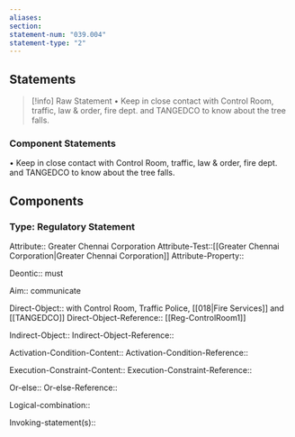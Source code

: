 ```yaml
---
aliases: 
section: 
statement-num: "039.004"
statement-type: "2"
---
```

## Statements 
> [!info] Raw Statement
> • Keep in close contact with Control Room, traffic, law & order, fire dept. and TANGEDCO to know about the tree falls.  
> 

### Component Statements
• Keep in close contact with Control Room, traffic, law & order, fire dept. and TANGEDCO to know about the tree falls.  
## Components
### Type: Regulatory Statement
Attribute:: Greater Chennai Corporation
Attribute-Test::[[Greater Chennai Corporation|Greater Chennai Corporation]]
Attribute-Property::

Deontic:: must

Aim:: communicate

Direct-Object:: with Control Room, Traffic Police, [[018|Fire Services]] and [[TANGEDCO]]
Direct-Object-Reference::  [[Reg-ControlRoom1]]

Indirect-Object:: 
Indirect-Object-Reference:: 

Activation-Condition-Content::
Activation-Condition-Reference:: 

Execution-Constraint-Content::
Execution-Constraint-Reference:: 

Or-else::
Or-else-Reference:: 

Logical-combination::

Invoking-statement(s)::